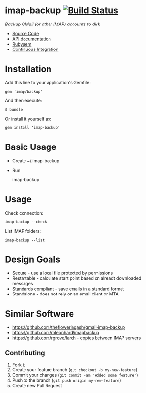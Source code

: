 imap-backup [![Build Status](https://secure.travis-ci.org/joeyates/imap-backup.png)][Continuous Integration]
===========

*Backup GMail (or other IMAP) accounts to disk*

  * [Source Code]
  * [API documentation]
  * [Rubygem]
  * [Continuous Integration]

[Source Code]: https://github.com/joeyates/imap-backup "Source code at GitHub"
[API documentation]: http://rubydoc.info/gems/imap-backup/frames "RDoc API Documentation at Rubydoc.info"
[Rubygem]: http://rubygems.org/gems/imap-backup "Ruby gem at rubygems.org"
[Continuous Integration]: http://travis-ci.org/joeyates/imap-backup "Build status by Travis-CI"

Installation
============

Add this line to your application's Gemfile:

    gem 'imap/backup'

And then execute:

    $ bundle

Or install it yourself as:

    gem install 'imap-backup'

Basic Usage
===========

* Create ~/.imap-backup
* Run

    imap-backup

Usage
=====

Check connection:

    imap-backup --check

List IMAP folders:

    imap-backup --list

Design Goals
============

* Secure - use a local file protected by permissions
* Restartable - calculate start point based on alreadt downloaded messages
* Standards compliant - save emails in a standard format
* Standalone - does not rely on an email client or MTA

Similar Software
================

* https://github.com/thefloweringash/gmail-imap-backup
* https://github.com/mleonhard/imapbackup
* https://github.com/rgrove/larch - copies between IMAP servers

## Contributing

1. Fork it
2. Create your feature branch (`git checkout -b my-new-feature`)
3. Commit your changes (`git commit -am 'Added some feature'`)
4. Push to the branch (`git push origin my-new-feature`)
5. Create new Pull Request

